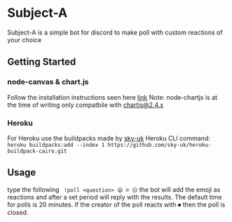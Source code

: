 ﻿# Subject-A 
Subject-A is a simple bot for discord to make poll with custom reactions of your choice
## Getting Started
### node-canvas & chart.js
Follow the  installation instructions seen here [link](https://www.npmjs.com/package/canvas)
Note: node-chartjs is at the time of writing only compatbile with chartjs@2.4.x

### Heroku
For Heroku use the buildpacks made by [sky-uk](https://github.com/sky-uk/heroku-buildpack-cairo.git)
Heroku CLI command:
 ``` heroku buildpacks:add --index 1 https://github.com/sky-uk/heroku-buildpack-cairo.git ```

## Usage
type the following
``` !poll <question> 😃 ☹ 😑```
the bot will add the emoji as reactions and after a set period will reply with the results. 
The default time for polls is 20 minutes.
If the creator of the poll reacts with ⏹ then the poll is closed.
